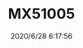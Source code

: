 ﻿---
layout: post 
title: MX51005
tags: 51005
categories: wire-harness
overview: 
series: 
part_number: 51005
thumb_img: static/202006/355-thumb-20200628141822.jpg
image: static/202006/355-20200628141822.jpg
date: 2020/6/28 6:17:56
---



